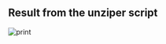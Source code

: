 ## Result from the unziper script

![print](https://user-images.githubusercontent.com/62411708/228693449-a750b9cc-e481-44bf-86af-ba564fef4e72.png)
